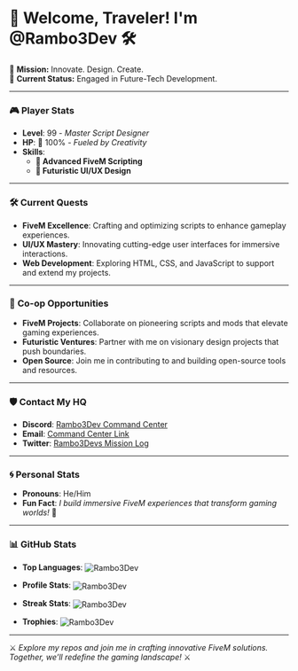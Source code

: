 # 👾 Welcome, Traveler! I'm @Rambo3Dev 🛠️

🌌 **Mission:** Innovate. Design. Create.  
🚀 **Current Status:** Engaged in Future-Tech Development.

---

### 🎮 **Player Stats**
- **Level**: 99 - *Master Script Designer*
- **HP**: 🔋 100% - *Fueled by Creativity*
- **Skills**:
  - **🚀 Advanced FiveM Scripting**
  - **🎨 Futuristic UI/UX Design**

---

### 🛠️ **Current Quests**
- **FiveM Excellence**: Crafting and optimizing scripts to enhance gameplay experiences.
- **UI/UX Mastery**: Innovating cutting-edge user interfaces for immersive interactions.
- **Web Development**: Exploring HTML, CSS, and JavaScript to support and extend my projects.

---

### 🤝 **Co-op Opportunities**
- **FiveM Projects**: Collaborate on pioneering scripts and mods that elevate gaming experiences.
- **Futuristic Ventures**: Partner with me on visionary design projects that push boundaries.
- **Open Source**: Join me in contributing to and building open-source tools and resources.

---

### 🛡️ **Contact My HQ**
- **Discord**: [Rambo3Dev Command Center](https://discord.gg/sMawDztCVq)
- **Email**: [Command Center Link](mailto:bwxaustralia@gmail.com)
- **Twitter**: [Rambo3Devs Mission Log](https://x.com/Rambo3Devs)

---

### 🌀 **Personal Stats**
- **Pronouns**: He/Him
- **Fun Fact**: *I build immersive FiveM experiences that transform gaming worlds!* 🌟

---

### 📊 **GitHub Stats**
- **Top Languages**:
  <img align="center" src="https://github-readme-stats.vercel.app/api/top-langs?username=Rambo3Dev&show_icons=true&locale=en&layout=compact" alt="Rambo3Dev" />
  
- **Profile Stats**:
  <img align="center" src="https://github-readme-stats.vercel.app/api?username=Rambo3Dev&show_icons=true&locale=en" alt="Rambo3Dev" />

- **Streak Stats**:
  <img align="center" src="https://github-readme-streak-stats.herokuapp.com/?user=Rambo3Dev&" alt="Rambo3Dev" />

- **Trophies**:
  <img align="center" src="https://github-profile-trophy.vercel.app/?username=Rambo3Dev" alt="Rambo3Dev" />

---

⚔️ *Explore my repos and join me in crafting innovative FiveM solutions. Together, we’ll redefine the gaming landscape!* ⚔️

